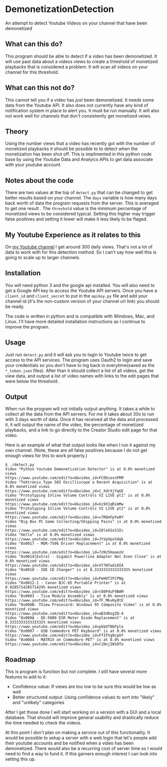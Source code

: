 # DemonetizationDetection
An attempt to detect Youtube Videos on your channel that have been demonetized

## What can this do?
This program should be able to detect if a video has been demonetized. It will 
use past data about a videos views to create a threshold of monetized playbacks
that is considered a problem. It will scan all videos on your channel for this 
threshold.

## What can this not do?
This cannot tell you if a video has *just* been demonetized. It needs some data 
from the Youtube API. It also does not currently have any kind of notification 
system in place to alert you. It must be run manually. It will also not work 
well for channels that don't consistently get monetized veiws.

## Theory
Using the number views that a video has recently got with the number of 
monetized playbacks it should be possible to to detect when the monetization 
has been shut off. This is implimented in this python code base by using the 
Youtube Data and Analyics APIs to get data associate with your youtube account.

## Notes about the code
There are two values at the top of `detect.py` that can be changed to get better
results based on your channel. The `days` variable is how many days back worth 
of data the program requests from the server. This is averaged to get one result
. The `threshold` value is the minimum percentage of monetized views to be 
considered typical. Setting this higher may trigger false positives and setting 
it lower will make it less likely to be flaged.

## My Youtube Experience as it relates to this
On [my Youtube channel](https://www.youtube.com/AkBKukU) I get around 300 daily 
views. That's not a lot of data to work with for this detection method. So I 
can't say how well this is going to scale up to larger channels.

## Installation

You will need python 3 and the google api installed. You will also need to get 
a Google API key to access the Youtube API servers. Once you have a `client_id`
and `client_secret` to put in the `apikey.py` file and add your channel id (it's
the non-custom version of your channel url link) you should be ready.

The code is written in python and is compatible with Windows, Mac, and Linux.
I'll have more detailed installation instructions as I continue to improve the 
program.

## Usage
Just run `detect.py` and it will ask you to login to Youtube twice to get access
to the API services. The program uses Oauth2 to login and save your credentials
so you don't have to log back in everytime(saved as the `*_token.json` files).
After than it should collect a list of all videos, get the view data, and output
a list of video names with links to the edit pages that were below the threshold
.

## Output

When run the program will not initially output anything. It takes a while to 
collect all the data from the API servers. For me it takes about 30s to run with
3 days worth of data. Once it has received all the data and processed it, it
will output the name of the video, the percentage of monetized playbacks, and
a link to go directly to the Creator Studio edit page for that video.

Here is an example of what that output looks like when I run it against my own 
channel. (Note, these are *all* false positives because I do not get enough 
views for this to work properly.)
```
$ ./detect.py
Video "Python Youtube Demonetization Detector" is at 0.0% monetized views
https://www.youtube.com/edit?o=U&video_id=FCObiesnPRM
Video "Tektronix Type 503 Oscilliscope a Recent Acquisition" is at 0.0% monetized views
https://www.youtube.com/edit?o=U&video_id=C_XdrXjYqGE
Video "Prototyping Inline Volume Controls V2 LIVE pt1" is at 0.0% monetized views
https://www.youtube.com/edit?o=U&video_id=ki9X1qRimMw
Video "Prototyping Inline Volume Controls V2 LIVE pt2" is at 0.0% monetized views
https://www.youtube.com/edit?o=U&video_id=v7RDmFpYw0Y
Video "Big Box PC Game Collecting/Shipping Pains" is at 0.0% monetized views
https://www.youtube.com/edit?o=U&video_id=I0leGSxS3Ic
Video "Hello" is at 0.0% monetized views
https://www.youtube.com/edit?o=U&video_id=JtVpXpxSdqk
Video "0x0017 - MDR-7506 Driver Replacement" is at 0.0% monetized views
https://www.youtube.com/edit?o=U&video_id=7zNz5HaaezU
Video "0x0014[Extra] - Gigabit Powerline Adapter Not Even Close" is at 0.0% monetized views
https://www.youtube.com/edit?o=U&video_id=VY7W7wdi8IA
Video "0x0010 - IDE CD Changer" is at 8.333333333333332% monetized views
https://www.youtube.com/edit?o=U&video_id=PeHOT2FCPNg
Video "0x0012.1 - Canon BJC-85 Portable Printer" is at 8.928571428571429% monetized views
https://www.youtube.com/edit?o=U&video_id=t80PduF9BAM
Video "0x0003 - Tiva Module Assembly" is at 0.0% monetized views
https://www.youtube.com/edit?o=U&video_id=TF_MkvHy8tE
Video "0x000B- TView Presocard: Windows 95 Composite Video" is at 0.0% monetized views
https://www.youtube.com/edit?o=U&video_id=aB3dHzgZQ-4
Video "0x000A - DE-5000 ESR Meter Diode Replacement" is at 8.333333333333332% monetized views
https://www.youtube.com/edit?o=U&video_id=pkbOTBbFplo
Video "0x0007 - USB Commodore PET Keyboard" is at 0.0% monetized views
https://www.youtube.com/edit?o=U&video_id=FfIFVg9cpUY
Video "0x0004 - MATRIX on Commodore PET" is at 0.0% monetized views
https://www.youtube.com/edit?o=U&video_id=CiNxjIW1DTo
```

## Roadmap
This is program is function but not complete. I still have several more features
to add to it:

 - Confidence value: If views are too low to be sure this would be low as well
 - Better structured output: Using confidence values to sort into "likely" and 
	"unlikely" categories 

After I get those done I will start working on a version with a GUI and a local 
database. That should will improve general usability and drastically reduce the
time needed to check the videos.

At this point I don't plan on making a service out of this functionality. It
would be possible to setup a server with a web login that let's people add their
youtube accounts and be notified when a video has been demonetized. There would 
also be a recurring cost of server time so I would need to find a way to fund 
it. If this garners enough interest I can look into setting this up.
